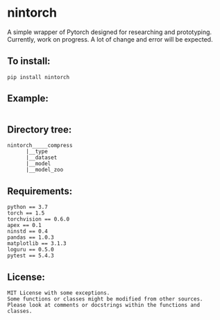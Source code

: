 # nintorch
A simple wrapper of Pytorch designed for researching and prototyping. <br>
Currently, work on progress. A lot of change and error will be expected. <br>

## To install:
```
pip install nintorch
```

## Example:
```
```

## Directory tree:
```
nintorch_____compress
	  |__type
	  |__dataset
	  |__model
	  |__model_zoo
```

## Requirements:
```
python == 3.7
torch == 1.5
torchvision == 0.6.0
apex == 0.1
ninstd == 0.4
pandas == 1.0.3
matplotlib == 3.1.3
loguru == 0.5.0
pytest == 5.4.3
```

## License:
```
MIT License with some exceptions.
Some functions or classes might be modified from other sources.
Please look at comments or docstrings within the functions and classes.
```
